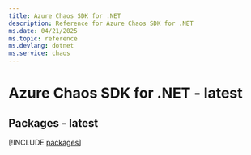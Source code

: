 ```yaml
---
title: Azure Chaos SDK for .NET
description: Reference for Azure Chaos SDK for .NET
ms.date: 04/21/2025
ms.topic: reference
ms.devlang: dotnet
ms.service: chaos
---
```

# Azure Chaos SDK for .NET - latest
## Packages - latest
[!INCLUDE [packages](chaos-index.md)]